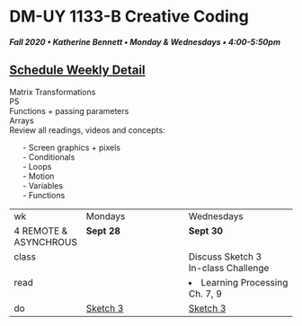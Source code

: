# DM-UY 1133-B Creative Coding
##### Fall 2020 • Katherine Bennett • Monday & Wednesdays • 4:00-5:50pm 

## [Schedule Weekly Detail](Calendar.md) 

<table>
<tr>
<td>wk</td>
<td>Mondays </td>
<td>Wednesdays </td>
</tr>
<!-- dates -->
<tr>
  <td valign="top">4 REMOTE & ASYNCHROUS</td>
  <td valign="top" width="48%"><strong>Sept 28</strong></td>
  <td valign="top" width="48%"><strong>Sept 30</strong></td>
</tr>
<!-- class -->
<tr>
	<td valign="top">class</td>
		Matrix Transformations<br>
	 P5<br>
	Functions + passing parameters <br>
	Arrays<br>
	Review all readings, videos and concepts: <br>
	<ol>
	- Screen graphics + pixels <br>
	- Conditionals <br>
	- Loops<br>
	- Motion <br>
	- Variables <br>
	- Functions <br>
   </ol>
	</td>
	</td>
	<!-- day Wed -->
	<td valign="top" width="48%">
	</td>
	<td valign="top" width="48%">
	 Discuss Sketch 3 <br>
     In-class Challenge <br>
	</td>
</tr>

<!-- homework -->
<tr>
  <td valign="top">read</td>
  	<!-- day Tues -->
  	<td valign="top">
	</td>
  	<!-- day Wed -->
  	<td valign="top"> 
     <li> Learning Processing Ch. 7, 9 </li> 
   </td>
</tr>
 <!-- do -->
<tr>
  <td valign="top">do</td>
	<!-- day Tues -->
 	<td valign ="top"> 
 	<a href = "Sketch_3.md">Sketch 3</a> <br>
 	</td>
  	<!-- day Thurs -->
  	<td valign = "top">
 	<a href = "Sketch_3.md">Sketch 3</a> <br>
  	</td>	
</tr>
</table>